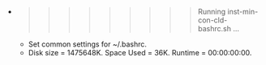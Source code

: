 * >>>>>>>>> Running inst-min-con-cld-bashrc.sh ...
  * Set common settings for ~/.bashrc.
  * Disk size = 1475648K. Space Used = 36K. Runtime = 00:00:00:00.
